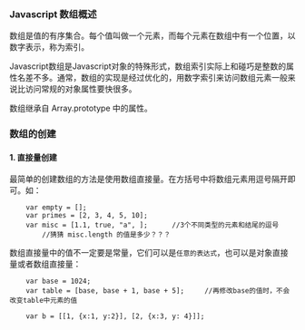 
### Javascript 数组概述

数组是值的有序集合。每个值叫做一个元素，而每个元素在数组中有一个位置，以数字表示，称为索引。

Javascript数组是Javascript对象的特殊形式，数组索引实际上和碰巧是整数的属性名差不多。通常，数组的实现是经过优化的，用数字索引来访问数组元素一般来说比访问常规的对象属性要快很多。

数组继承自 Array.prototype 中的属性。

### 数组的创建

#### 1. 直接量创建

最简单的创建数组的方法是使用数组直接量。在方括号中将数组元素用逗号隔开即可。如：

		var empty = [];
		var primes = [2, 3, 4, 5, 10];
		var misc = [1.1, true, "a", ];		//3个不同类型的元素和结尾的逗号
			//猜猜 misc.length 的值是多少？？？


数组直接量中的值不一定要是常量，它们可以是`任意的表达式`，也可以是对象直接量或者数组直接量：

		var base = 1024;
		var table = [base, base + 1, base + 5];		//再修改base的值时，不会改变table中元素的值

		var b = [[1, {x:1, y:2}], [2, {x:3, y: 4}]];









